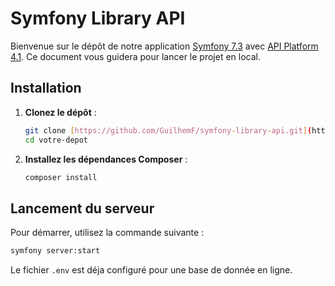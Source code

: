 # Symfony Library API

Bienvenue sur le dépôt de notre application [Symfony 7.3](https://symfony.com/) avec [API Platform 4.1](https://api-platform.com/docs/symfony/). Ce document vous guidera pour lancer le projet en local.

## Installation

1.  **Clonez le dépôt** :

    ```bash
    git clone [https://github.com/GuilhemF/symfony-library-api.git](https://github.com/GuilhemF/symfony-library-api.git) votre-depot
    cd votre-depot
    ```

2.  **Installez les dépendances Composer** :
    ```bash
    composer install
    ```

## Lancement du serveur

Pour démarrer, utilisez la commande suivante :

```bash
symfony server:start
```

Le fichier `.env` est déja configuré pour une base de donnée en ligne.
